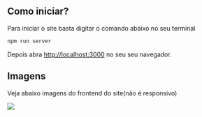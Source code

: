 
## Como iniciar?
Para iniciar o site basta digitar o comando abaixo no seu terminal

```bash
npm run server
```

Depois abra [http://localhost:3000](http://localhost:3000) no seu seu navegador.

## Imagens
Veja abaixo imagens do frontend do site(não é responsivo)

 <img src="https://imgur.com/rQN3ljO.png" style="max-width: 100%" />
